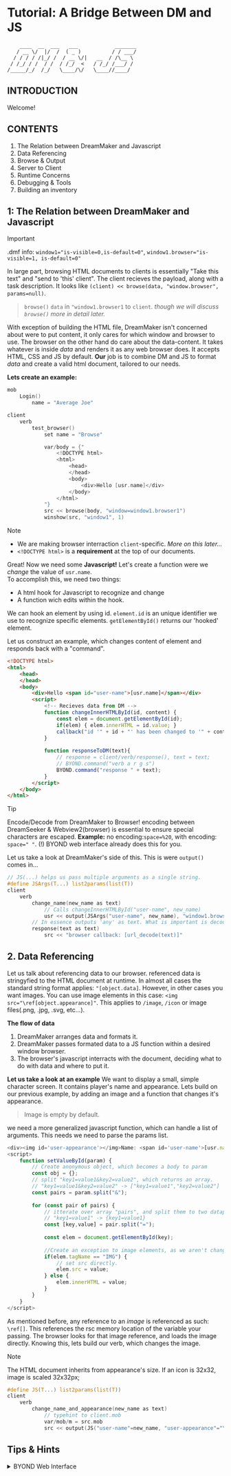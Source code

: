 
# Tutorial: A Bridge Between DM and JS
```
    ____  __  ___   ___            _______
   / __ \/  |/  /  ( _ )          / / ___/
  / / / / /|_/ /  / __ \/|   __  / /\__ \ 
 / /_/ / /  / /  / /_/  <   / /_/ /___/ / 
/_____/_/  /_/   \____/\/   \____//____/
```                                      

## INTRODUCTION
Welcome!

## CONTENTS
1. The Relation between DreamMaker and Javascript
2. Data Referencing
3. Browse & Output
4. Server to Client
5. Runtime Concerns
6. Debugging & Tools
7. Building an inventory

## 1: The Relation between DreamMaker and Javascript
> [!IMPORTANT]
> .dmf info:
> `window1="is-visible=0,is-default=0"`, 
> `window1.browser="is-visible=1, is-default=0"`

In large part, browsing HTML documents to clients is essentially "Take this text" and "send to 'this' client". The client recieves the payload, along with a task description.
It looks like `(client) << browse(data, "window.browser", params=null)`. 
> `browse()` `data` in `"window1.browser1` to `client`.
_though we will discuss `browse()` more in detail later._

With exception of building the HTML file, DreamMaker isn't concerned about were to put content, it only cares for which window and browser to use. The browser on the other hand do care about the data-content. It takes whatever is inside _data_ and renders it as any web browser does. It accepts HTML, CSS and JS by default. **Our** job is to combine DM and JS to format _data_ and create a valid html document, tailored to our needs.

**Lets create an example:**
```c
mob
	Login()
		name = "Average Joe"

client
	verb
		test_browser()
			set name = "Browse"

			var/body = {"
				<!DOCTYPE html>
				<html>
					<head>
					</head>
					<body>
						<div>Hello [usr.name]</div>
					</body>
				</html>
			"}
			src << browse(body, "window=window1.browser1")
			winshow(src, "window1", 1)
```
> [!NOTE]
> - We are making browser interraction `client`-specific. _More on this later..._
> - `<!DOCTYPE html>` is a **requirement** at the top of our documents.

Great! Now we need some **Javascript!**
Let's create a function were we _change_ the value of `usr.name`. <br>
To accomplish this, we need two things: 
- A html hook for Javascript to recognize and change
- A function wich edits within the hook.

We can hook an element by using id. `element.id` is an unique identifier we use to recognize specific elements. 
`getElementById()` returns our 'hooked' element.

Let us construct an example, which changes content of element and responds back with a "command".

```html
<!DOCTYPE html>
<html>
	<head>
	</head>
	<body>
		<div>Hello <span id="user-name">[usr.name]</span></div>
		<script>
			<!-- Recieves data from DM -->
			function changeInnerHTMLById(id, content) {
				const elem = document.getElementById(id);
				if(elem) { elem.innerHTML = id.value; }
				callback("id '" + id + "' has been changed to '" + content + "'.");
			}
			
			function responseToDM(text){
				// response = client/verb/response(), text = text;
				// BYOND.command("verb a r g s")
				BYOND.command("response " + text);
			}
		</script>						
	</body>
</html>
```
> [!TIP]
> Encode/Decode from DreamMaker to Browser!
> encoding between DreamSeeker & Webview2(browser) is essential to ensure special characters are escaped.
> **Example:** no encoding:`space=%20`, with encoding: `space=" "`.
> (!) BYOND web interface already does this for you.

Let us take a look at DreamMaker's side of this. This is were `output()` comes in...
```c
// JS(...) helps us pass multiple arguments as a single string.
#define JSArgs(T...) list2params(list(T))
client
	verb
		change_name(new_name as text)
			// Calls changeInnerHTMLById("user-name", new_name)
			usr << output(JSArgs("user-name", new_name), "window1.browser1:changeInnerHTMLById")
		// In essence outputs 'any' as text. What is important is decoding.
		response(text as text)
			src << "browser callback: [url_decode(text)]"
```

## 2. Data Referencing
Let us talk about referencing data to our browser.
referenced data is stringyfied to the HTML document at runtime. In almost all cases the standard string format applies: `"[object.data]`.
However, in other cases you want images. You can use image elements in this case: `<img src="\ref[object.appearance]"`. This applies to `/image`, `/icon` or image files(.png, .jpg, .svg, etc...).

**The flow of data**
1. DreamMaker arranges data and formats it.
2. DreamMaker passes formated data to a JS function within a desired window browser.
3. The browser's javascript interracts with the document, deciding what to do with data and where to put it.

**Let us take a look at an example**
We want to display a small, simple character screen. It contains player's name and appearance.
Lets build on our previous example, by adding an image and a function that changes it's appearance.
> Image is empty by default.

we need a more generalized javascript function, which can handle a list of arguments. This needs we need to parse the params list.
```js
<div><img id='user-appearance'></img>Name: <span id='user-name'>[usr.name]</span></div>
<script>
	function setValueById(param) {
		// Create anonymous object, which becomes a body to param
		const obj = {};
		// split "key1=value1&key2=value2", which returns an array.
		// "key1=value1&key2=value2" -> ["key1=value1","key2=value2"]
		const pairs = param.split("&");
		
		for (const pair of pairs) {
			// itterate over array "pairs", and split them to two datapoints(key,value).
			// "key1=value1" -> {key1=value1}
			const [key,value] = pair.split("=");
			
			const elem = document.getElementById(key);
			
			//Create an exception to image elements, as we aren't changing innerHTML.
			if(elem.tagName == "IMG") {
				// set src directly.
				elem.src = value;
			} else {
				elem.innerHTML = value;
			}
		}
	}
</script>
```
As mentioned before, any reference to an _image_ is referenced as such: `\ref[]`. This references the rsc memory location of the variable your passing.
The browser looks for that image reference, and loads the image directly. Knowing this, lets build our verb, which changes the image.
> [!NOTE]
> The HTML document inherits from appearance's size. If an icon is 32x32, image is scaled 32x32px;

```c
#define JS(T...) list2params(list(T))
client
	verb
		change_name_and_appearance(new_name as text)
			// typehint to client.mob
			var/mob/m = src.mob
			src << output(JS("user-name"=new_name, "user-appearance"="\ref[m.appearance]"), "window1.browser1:changeValueById")
```

## Tips & Hints
<details>
  <summary>BYOND Web Interface</summary>
 
	- `BYOND.command("verb arg1 arg2 ...");`
	- `BYOND.winset("id=control_id&property=value&...");`
	- `BYOND.winget("callback=js_cb&id=control_id&property=is-checked,size,background-color");`
 
</details>
